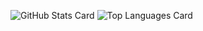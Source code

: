 ![GitHub Stats Card](https://github-readme-stats-kebisu-self.vercel.app/api?username=kebisu2001th&count_private=true)
![Top Languages Card](https://github-readme-stats-kebisu-self.vercel.app/api/top-langs/?username=kebisu2001th)


